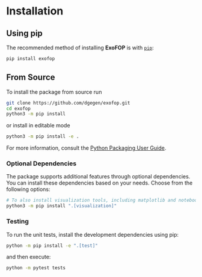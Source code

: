 # Installation

## Using pip

The recommended method of installing __ExoFOP__ is with [`pip`](https://pip.pypa.io):

```bash
pip install exofop
```

## From Source
To install the package from source run
```bash
git clone https://github.com/dgegen/exofop.git
cd exofop
python3 -m pip install
```
or install in editable mode
```bash
python3 -m pip install -e .
```
For more information, consult the
[Python Packaging User Guide](https://packaging.python.org/en/latest/tutorials/installing-packages/#installing-from-a-local-src-tree).

### Optional Dependencies
The package supports additional features through optional dependencies.
You can install these dependencies based on your needs. Choose from the following options:

```bash
# To also install visualization tools, including matplotlib and notebook
python3 -m pip install ".[visualization]"
```

### Testing
To run the unit tests, install the development dependencies using pip:
```bash
python -m pip install -e ".[test]"
```

and then execute:
```bash
python -m pytest tests
```
